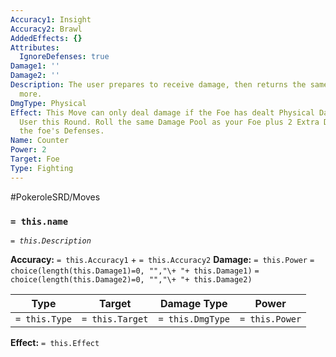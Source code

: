 ```yaml
---
Accuracy1: Insight
Accuracy2: Brawl
AddedEffects: {}
Attributes:
  IgnoreDefenses: true
Damage1: ''
Damage2: ''
Description: The user prepares to receive damage, then returns the same damage and
  more.
DmgType: Physical
Effect: This Move can only deal damage if the Foe has dealt Physical Damage to the
  User this Round. Roll the same Damage Pool as your Foe plus 2 Extra Dice. Ignore
  the foe's Defenses.
Name: Counter
Power: 2
Target: Foe
Type: Fighting
---
```


#PokeroleSRD/Moves

### `= this.name` 
*`= this.Description`*

**Accuracy:** `= this.Accuracy1` + `= this.Accuracy2`
**Damage:** `= this.Power` `= choice(length(this.Damage1)=0, "","\+ "+ this.Damage1)` `= choice(length(this.Damage2)=0, "","\+ "+ this.Damage2)`

| Type          | Target          | Damage Type          | Power          |
| ------------- | --------------- | ---------------- | -------------- |
| `= this.Type` | `= this.Target` | `= this.DmgType` | `= this.Power` | 

**Effect:** `= this.Effect`